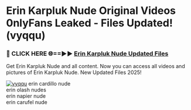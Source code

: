 # Erin Karpluk Nude Original Videos 0nlyFans Leaked - Files Updated! (vyqqu)

<h3>🔴 CLICK HERE 🌐==►► <a href="https://tinyurl.com/52m3yx9h" rel="nofollow">Erin Karpluk Nude Updated Files</a></h3>

Get Erin Karpluk Nude and all content. Now you can access all videos and pictures of Erin Karpluk Nude. New Updated Files 2025!

[![vyqqu](https://i.imgur.com/TnHtlc8.gif)](https://tinyurl.com/52m3yx9h)
erin cardillo nude<br>
erin olash nudes<br>
erin napier nude<br>
erin carufel nude